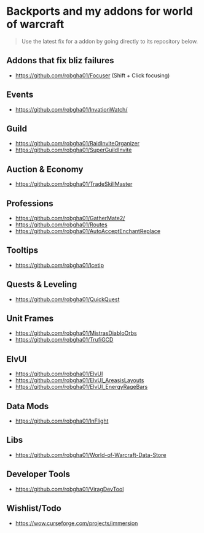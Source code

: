 # Backports and my addons for world of warcraft

>Use the latest fix for a addon by going directly to its repository below.

## Addons that fix bliz failures
* https://github.com/robgha01/Focuser (Shift + Click focusing)

## Events
* https://github.com/robgha01/InvationWatch/

## Guild
* https://github.com/robgha01/RaidInviteOrganizer
* https://github.com/robgha01/SuperGuildInvite

## Auction & Economy
* https://github.com/robgha01/TradeSkillMaster

## Professions
* https://github.com/robgha01/GatherMate2/
* https://github.com/robgha01/Routes
* https://github.com/robgha01/AutoAcceptEnchantReplace

## Tooltips
* https://github.com/robgha01/Icetip

## Quests & Leveling
* https://github.com/robgha01/QuickQuest

## Unit Frames
* https://github.com/robgha01/MistrasDiabloOrbs
* https://github.com/robgha01/TrufiGCD

## ElvUI
* https://github.com/robgha01/ElvUI
* https://github.com/robgha01/ElvUI_AreasisLayouts
* https://github.com/robgha01/ElvUI_EnergyRageBars

## Data Mods
* https://github.com/robgha01/InFlight

## Libs
* https://github.com/robgha01/World-of-Warcraft-Data-Store

## Developer Tools
* https://github.com/robgha01/ViragDevTool

## Wishlist/Todo
* https://wow.curseforge.com/projects/immersion
